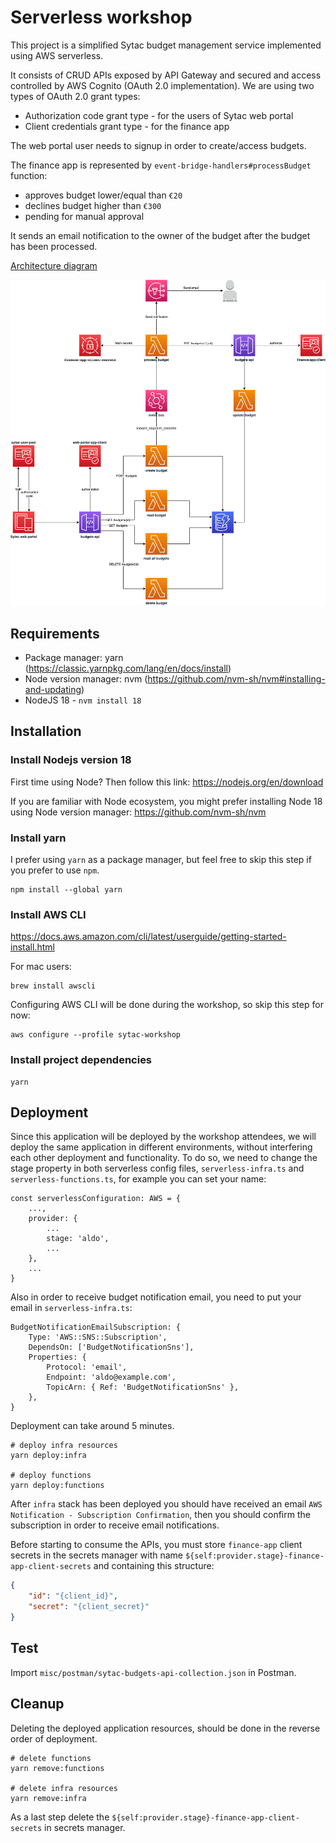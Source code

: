 # Serverless workshop

This project is a simplified Sytac budget management service implemented using AWS serverless.

It consists of CRUD APIs exposed by API Gateway and secured and access controlled by AWS Cognito (OAuth 2.0 implementation).
We are using two types of OAuth 2.0 grant types:

-   Authorization code grant type - for the users of Sytac web portal
-   Client credentials grant type - for the finance app

The web portal user needs to signup in order to create/access budgets.

The finance app is represented by `event-bridge-handlers#processBudget` function:

-   approves budget lower/equal than `€20`
-   declines budget higher than `€300`
-   pending for manual approval

It sends an email notification to the owner of the budget after the budget has been processed.

[Architecture diagram](https://viewer.diagrams.net/?tags=%7B%7D&target=blank&highlight=0000ff&edit=_blank&layers=1&nav=1&title=sytac-budgets.drawio#R7V1Zk5s4EP41rtp9YApx2o%2BDj%2BxuJbWzGac2m5cpGWRMBpCD8cw4v34lQFzyOcaW7TA5BlqHdXR%2F%2FSE1ckftB28fIjiffcIO8juK7Lx11EFHUXq6Rv6nglUq0EE3FbiR56QiUAgevZ8oE8qZdOk5aFHJGGPsx968KrRxGCI7rshgFOHXarYp9qufOocu4gSPNvR56b%2BeE89SaVcxC%2FkfyHNn7JOB0UtTAsgyZz1ZzKCDX0siddhR%2BxHGcXoVvPWRT8eOjUtabrQhNW9YhMJ4nwLjZ3v%2BPfz2Y4RUbbK0vwUvwQ%2FJSGt5gf4y6%2FArmkhzHMXQl%2BB8Ltm%2BR%2BtPexCv2LAsnlFs0%2F7JHdWaYy%2BMk3HWLfKXNKOf%2FtNJ1j6V3Cn6GuE6mckLAZ%2BN%2FALrPqEuXCczeSHgs9E71uqqcJ3M1PkW10uDNaVBrTT5q1p4GfteiPq5RtMxnuIw7mMfR8n4q%2BTPiE6z5UbQoTNUShvpmqn1SmkDLyIVeTgk6SGZ2hmtz%2FP9Upm%2BCVRANMdaxBF%2BRqWUafJDUhy4mCEna84LimKPWMlHOEH%2BA154WfUxnpdS733PpdIJjmMckASYCWzSKkQ%2BwJrFgU%2FuQdbDzP6Bwu4zjaPpcDFPh2PqvdF2WMSg5jQxeHMp9NzB14V2F6EFXkY2%2BtOm7bHIbXpVzWVjN%2FRiTCuZQ9sL3TFt90AtBB%2FRlH6WREV%2BrZN56zPjIb1FbxutEuS2TjAS4QDF0YpkyQoo3QweGD4yuHgt0MbMIHNWAhomgxm%2BuXnNBQSQiwwFDkAEk0OEqRfC0EYtHLRwcCgc5IZfR4QUJy4PDhqwaCDXTBqINmlV5QwWOYTlZLdUBbCLQ%2BgPC6kV4WXo5BNc5PmIE6ikU%2FAdxfEqmyO4TMavNIFkuKLV16x8cvMfvSEqn90O3sqJg1X57gFFHuk8VYpEmHaAtnr7rJBOJvO9ZTQYs4xh5KJ4S0aaa908R8iHsfdSbcm6SUuK3kcRXJUyZOhY1PxABYX6aGqvoj2mWaN1O%2FLreq%2BmMGkLCvXJu3KERnU5L%2FHw9%2BO4QzV9NFmSaUq7yOlcAhBVPeFAoI4Vgec4qUqihfcTTpL6eEcz2Ga%2B2eNBVrgg5WUF2mI7G42dwLpsaJUJyIztMC3hphVUK9Wq5fF0ukAxBwxNzKzWYsV7sEIXghU1T2P2dmBFPX%2FWotNiRY%2FDig%2FDOlSMOqZFajEHN4Ia2lbUkOQ7oGpKI0CRY%2FEZsEFvseE92GBeAo%2FoqofxCCCrZyASzAhK4DAYfhyOhzeODxvcRYEPZlerMgAJNAIXbMDZLIPe2dDDaNHjPehhXAKz6ILDmEXXNM8AHmAPZnETcLFBBwq4MFS1GTrB2nR6PGAWUJq9bNIkOPe4iWuXGCuyi1pi7Gn6YKQctsSo36uypf8yS4xEpZ9cGKNXCoKn2DgwDcGrjEDn7NnHrheK8Pr5XmvTXpttQe%2Fy2mDDA%2BBpvbZRU4kdTnt79tP47Hyoz8sC37z4a%2Bm6xAHJXUEB6c2qdFMngBfLJvfWS%2FlIvTwOInjC9riKoU1RC01o35PAg9b3X5Hvb7cXd%2Fr%2BAE%2B8BMcacPvapXn9rhA8z3GYqnMZit8DxMw7sMoyB8Gcxf7uoUlE1%2FZF9A36ciZE5xf3yWzNcESekRMjVQyftN6aROTKpVc2dtBtPJWnqr9ta5CgXMVaj1zCO8MzucZN54I6aGm5QJE0x7j1za1v%2FhUiAWnPThn2V3PjwqP%2BNMEhQnfHe%2FEGna%2Bi7Ol8lQ0u4LSP%2BWavFvJjnOHBXeNDfphzd7yXiuoYP5Y4dfUJdtzTAXEnv3Up0iky%2B%2FV7MmcyNW5pCgPPX6VZSXkYUOzIavkLxVYEvZAMiPwJh7ienlYXkBRqwSnNNvK0lHRYXwYfhuOnz8N%2Fvgwfx0%2F9z8P78XDA2k%2FGI%2BlCmleEIYjQXa2RbWlOOVn8WR65JNd2FNKGZaWapzCs%2FyU9tSMEY0I65XR%2FoaUw10RhzO5Q1g6jMANZ7wPzl1le8GEwcSAjLAR%2BHBSxPoc4RHkKtJ%2FdBKpqqQ3wmZzAXAyhuag4RkX0ArGin4vRHDVrrJkl8CbY7bTQ3UL3bUP3CSDY6CqCIfiiwkVN4RBsXAcE868EZxAMk8KbAqtaJG6RuEXitUjcZSH6wpBYcOhtdXUPiAZi8zqAmH8T20E%2BahcyWgxuMfhgDAYyW4cUBcLKugX01oCvxoC1gUkSDzNg8qNZvYs1YLlhA3ZWIQywM2nGhM16fKroWCddFkGjcgVpeKNI25cGaT2RNEjjaRB6Sc6gISyofQy9JgQdjbRR1zoMQa0%2BUHXjYhG0aQqUqPYk8hIDP2kESp0gqaJ3bPT2lBoOdPdAZ11o%2FKfOBwxeT1TIw5dxeUGz9I753nEhVxe0qm8%2Fz0aiB9rUwoukhk60Mau1AqVaw%2BmiWg0hvC1HFnCtyCKU9xmAQ5ZpQu1IF5Ed3cy73caGN7LyKHLVlE9yEkQtNl062zEyTAFLMzuPsI0Wi3Zl8yppfbuyKXRlUzhxN0W41wY9og729YiKUK59UfEUomnM3pN2bJjzcXPGR1Ow9%2BNu5C04fedRVkDv6hXEUhrhL9U62bnVp6cvOk9M23NrrpO5tOfWnP%2FcmjwY5mLoi9g32C9sdUBX9nSrYoNjWDNLILycO%2B1bPlcKxO0j5FkfIesYLH7vh18S2rWNMMnfZpJqOwoKpaR09b98ke0rXM7mA%2F%2BtKlK%2BrrnX9kOLZxeMZ%2B2hSLvwLFP2pwCG0D3VtykJJ5eKkE3tBvng3ucUH3tM8XHDzG9D144huoWlFmXD3q2I84TIbfHVhWn24vsf1eH%2F)

![Diagram](misc/sytac-budgets-architecture-diagram.png)

## Requirements

-   Package manager: yarn (https://classic.yarnpkg.com/lang/en/docs/install)
-   Node version manager: nvm (https://github.com/nvm-sh/nvm#installing-and-updating)
-   NodeJS 18 - `nvm install 18`

## Installation

### Install Nodejs version 18

First time using Node? Then follow this link:
https://nodejs.org/en/download

If you are familiar with Node ecosystem, you might prefer installing Node 18 using Node version manager:
https://github.com/nvm-sh/nvm

### Install yarn

I prefer using `yarn` as a package manager, but feel free to skip this step if you prefer to use `npm`.

```shell
npm install --global yarn
```

### Install AWS CLI

https://docs.aws.amazon.com/cli/latest/userguide/getting-started-install.html

For mac users:

```shell
brew install awscli
```

Configuring AWS CLI will be done during the workshop, so skip this step for now:

```shell
aws configure --profile sytac-workshop
```

### Install project dependencies

```shell
yarn
```

## Deployment

Since this application will be deployed by the workshop attendees, we will deploy the same application in different environments,
without interfering each other deployment and functionality. To do so, we need to change the stage property in both serverless
config files, `serverless-infra.ts` and `serverless-functions.ts`, for example you can set your name:

```
const serverlessConfiguration: AWS = {
    ...,
    provider: {
        ...
        stage: 'aldo',
        ...
    },
    ...
}
```

Also in order to receive budget notification email, you need to put your email in `serverless-infra.ts`:

```
BudgetNotificationEmailSubscription: {
    Type: 'AWS::SNS::Subscription',
    DependsOn: ['BudgetNotificationSns'],
    Properties: {
        Protocol: 'email',
        Endpoint: 'aldo@example.com',
        TopicArn: { Ref: 'BudgetNotificationSns' },
    },
}
```

Deployment can take around 5 minutes.

```shell
# deploy infra resources
yarn deploy:infra

# deploy functions
yarn deploy:functions
```

After `infra` stack has been deployed you should have received an email `AWS Notification - Subscription Confirmation`,
then you should confirm the subscription in order to receive email notifications.

Before starting to consume the APIs, you must store `finance-app` client secrets in the secrets manager
with name `${self:provider.stage}-finance-app-client-secrets` and containing this structure:

```json
{
    "id": "{client_id}",
    "secret": "{client_secret}"
}
```

## Test

Import `misc/postman/sytac-budgets-api-collection.json` in Postman.

## Cleanup

Deleting the deployed application resources, should be done in the reverse order of deployment.

```shell
# delete functions
yarn remove:functions

# delete infra resources
yarn remove:infra
```

As a last step delete the `${self:provider.stage}-finance-app-client-secrets` in secrets manager.
